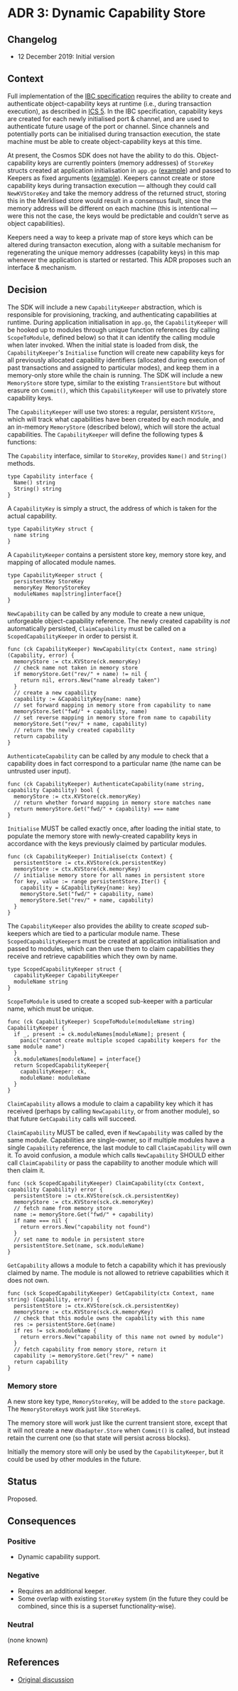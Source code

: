 # ADR 3: Dynamic Capability Store

## Changelog

- 12 December 2019: Initial version

## Context

Full implementation of the [IBC specification](https://github.com/cosmos/ics) requires the ability to create and authenticate object-capability keys at runtime (i.e., during transaction execution),
as described in [ICS 5](https://github.com/cosmos/ics/tree/master/spec/ics-005-port-allocation#technical-specification). In the IBC specification, capability keys are created for each newly initialised
port & channel, and are used to authenticate future usage of the port or channel. Since channels and potentially ports can be initialised during transaction execution, the state machine must be able to create
object-capability keys at this time.

At present, the Cosmos SDK does not have the ability to do this. Object-capability keys are currently pointers (memory addresses) of `StoreKey` structs created at application initialisation in `app.go` ([example](https://github.com/cosmos/gaia/blob/dcbddd9f04b3086c0ad07ee65de16e7adedc7da4/app/app.go#L132))
and passed to Keepers as fixed arguments ([example](https://github.com/cosmos/gaia/blob/dcbddd9f04b3086c0ad07ee65de16e7adedc7da4/app/app.go#L160)). Keepers cannot create or store capability keys during transaction execution — although they could call `NewKVStoreKey` and take the memory address
of the returned struct, storing this in the Merklised store would result in a consensus fault, since the memory address will be different on each machine (this is intentional — were this not the case, the keys would be predictable and couldn't serve as object capabilities).

Keepers need a way to keep a private map of store keys which can be altered during transacton execution, along with a suitable mechanism for regenerating the unique memory addresses (capability keys) in this map whenever the application is started or restarted.
This ADR proposes such an interface & mechanism.

## Decision

The SDK will include a new `CapabilityKeeper` abstraction, which is responsible for provisioning, tracking, and authenticating capabilities at runtime. During application initialisation in `app.go`, the `CapabilityKeeper` will
be hooked up to modules through unique function references (by calling `ScopeToModule`, defined below) so that it can identify the calling module when later invoked. When the initial state is loaded from disk, the `CapabilityKeeper`'s `Initialise` function will create new capability keys
for all previously allocated capability identifiers (allocated during execution of past transactions and assigned to particular modes), and keep them in a memory-only store while the chain is running. The SDK will include a new `MemoryStore` store type, similar
to the existing `TransientStore` but without erasure on `Commit()`, which this `CapabilityKeeper` will use to privately store capability keys.

The `CapabilityKeeper` will use two stores: a regular, persistent `KVStore`, which will track what capabilities have been created by each module, and an in-memory `MemoryStore` (described below), which will
store the actual capabilities. The `CapabilityKeeper` will define the following types & functions:

The `Capability` interface, similar to `StoreKey`, provides `Name()` and `String()` methods.

```golang
type Capability interface {
  Name() string
  String() string
}
```

A `CapabilityKey` is simply a struct, the address of which is taken for the actual capability.

```golang
type CapabilityKey struct {
  name string
}
```

A `CapabilityKeeper` contains a persistent store key, memory store key, and mapping of allocated module names.

```golang
type CapabilityKeeper struct {
  persistentKey StoreKey
  memoryKey MemoryStoreKey
  moduleNames map[string]interface{}
}
```

`NewCapability` can be called by any module to create a new unique, unforgeable object-capability
reference. The newly created capability is *not* automatically persisted, `ClaimCapability` must be
called on a `ScopedCapabilityKeeper` in order to persist it.

```golang
func (ck CapabilityKeeper) NewCapability(ctx Context, name string) (Capability, error) {
  memoryStore := ctx.KVStore(ck.memoryKey)
  // check name not taken in memory store
  if memoryStore.Get("rev/" + name) != nil {
    return nil, errors.New("name already taken")
  }
  // create a new capability
  capability := &CapabilityKey{name: name}
  // set forward mapping in memory store from capability to name
  memoryStore.Set("fwd/" + capability, name)
  // set reverse mapping in memory store from name to capability
  memoryStore.Set("rev/" + name, capability)
  // return the newly created capability
  return capability
}
```

`AuthenticateCapability` can be called by any module to check that a capability
does in fact correspond to a particular name (the name can be untrusted user input).

```golang
func (ck CapabilityKeeper) AuthenticateCapability(name string, capability Capability) bool {
  memoryStore := ctx.KVStore(ck.memoryKey)
  // return whether forward mapping in memory store matches name
  return memoryStore.Get("fwd/" + capability) === name
}
```

`Initialise` MUST be called exactly once, after loading the initial state, to populate the memory store with newly-created capability keys
in accordance with the keys previously claimed by particular modules.

```golang
func (ck CapabilityKeeper) Initialise(ctx Context) {
  persistentStore := ctx.KVStore(ck.persistentKey)
  memoryStore := ctx.KVStore(ck.memoryKey)
  // initialise memory store for all names in persistent store
  for key, value := range persistentStore.Iter() {
    capability = &CapabilityKey{name: key}
    memoryStore.Set("fwd/" + capability, name)
    memoryStore.Set("rev/" + name, capability)
  }
}
```

The `CapabilityKeeper` also provides the ability to create *scoped* sub-keepers which are tied to a particular module name. These `ScopedCapabilityKeeper`s must be created at application
initialisation and passed to modules, which can then use them to claim capabilities they receive and retrieve capabilities which they own by name.

```golang
type ScopedCapabilityKeeper struct {
  capabilityKeeper CapabilityKeeper
  moduleName string
}
```

`ScopeToModule` is used to create a scoped sub-keeper with a particular name, which must be unique.

```golang
func (ck CapabilityKeeper) ScopeToModule(moduleName string) CapabilityKeeper {
  if _, present := ck.moduleNames[moduleName]; present {
    panic("cannot create multiple scoped capability keepers for the same module name")
  }
  ck.moduleNames[moduleName] = interface{}
  return ScopedCapabilityKeeper{
    capabilityKeeper: ck,
    moduleName: moduleName
  }
}
```

`ClaimCapability` allows a module to claim a capability key which it has received (perhaps by calling `NewCapability`, or from another module), so that future `GetCapability` calls will succeed.

`ClaimCapability` MUST be called, even if `NewCapability` was called by the same module. Capabilities are single-owner, so if multiple modules have a single `Capability` reference, the last module
to call `ClaimCapability` will own it. To avoid confusion, a module which calls `NewCapability` SHOULD either call `ClaimCapability` or pass the capability to another module which will then claim it.

```golang
func (sck ScopedCapabilityKeeper) ClaimCapability(ctx Context, capability Capability) error {
  persistentStore := ctx.KVStore(sck.ck.persistentKey)
  memoryStore := ctx.KVStore(sck.ck.memoryKey)
  // fetch name from memory store
  name := memoryStore.Get("fwd/" + capability)
  if name === nil {
    return errors.New("capability not found")
  }
  // set name to module in persistent store
  persistentStore.Set(name, sck.moduleName)
}
```

`GetCapability` allows a module to fetch a capability which it has previously claimed by name. The module is not allowed to retrieve capabilities which it does not own.

```golang
func (sck ScopedCapabilityKeeper) GetCapability(ctx Context, name string) (Capability, error) {
  persistentStore := ctx.KVStore(sck.ck.persistentKey)
  memoryStore := ctx.KVStore(sck.ck.memoryKey)
  // check that this module owns the capability with this name
  res := persistentStore.Get(name)
  if res != sck.moduleName {
    return errors.New("capability of this name not owned by module")
  }
  // fetch capability from memory store, return it
  capability := memoryStore.Get("rev/" + name)
  return capability
}
```

### Memory store

A new store key type, `MemoryStoreKey`, will be added to the `store` package. The `MemoryStoreKey`s work just like `StoreKey`s.

The memory store will work just like the current transient store, except that it will not create a new `dbadapter.Store` when `Commit()` is called, but instead retain the current one (so that state will persist across blocks).

Initially the memory store will only be used by the `CapabilityKeeper`, but it could be used by other modules in the future.

## Status

Proposed.

## Consequences

### Positive

- Dynamic capability support.

### Negative

- Requires an additional keeper.
- Some overlap with existing `StoreKey` system (in the future they could be combined, since this is a superset functionality-wise).

### Neutral

(none known)

## References

- [Original discussion](https://github.com/cosmos/cosmos-sdk/pull/5230#discussion_r343978513)
